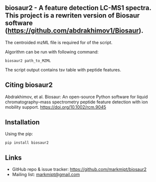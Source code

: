 biosaur2 - A feature detection LC-MS1 spectra. This project is a rewriten version of Biosaur software (https://github.com/abdrakhimov1/Biosaur).
-----------------------------------------------------------------------

The centroided mzML file is required for of the script.

Algorithm can be run with following command:

    biosaur2 path_to_MZML

The script output contains tsv table with peptide features.

Citing biosaur2
-------------------
Abdrakhimov, et al. Biosaur: An open-source Python software for liquid chromatography–mass spectrometry peptide feature detection with ion mobility support. https://doi.org/10.1002/rcm.9045

Installation
-------------
Using the pip:

    pip install biosaur2
    

Links
-----

- GitHub repo & issue tracker: https://github.com/markmipt/biosaur2
- Mailing list: markmipt@gmail.com
